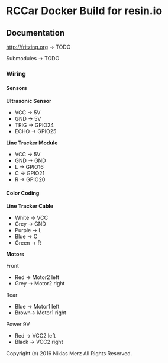 # RCCar Docker Build for resin.io

## Documentation
 http://fritzing.org -> TODO
 
 Submodules -> TODO

### Wiring
#### Sensors

**Ultrasonic Sensor**

* VCC -> 5V
* GND -> 5V
* TRIG -> GPIO24
* ECHO -> GPIO25

**Line Tracker Module**

* VCC -> 5V
* GND -> GND
* L -> GPIO16
* C -> GPIO21
* R -> GPIO20

#### Color Coding

**Line Tracker Cable**

* White -> VCC
* Grey -> GND
* Purple -> L
* Blue -> C
* Green -> R

**Motors**

Front
  * Red -> Motor2 left
  * Grey -> Motor2 right

Rear
  * Blue -> Motor1 left
  * Brown-> Motor1 right

Power 9V
  * Red -> VCC2 left
  * Black -> VCC2 right












Copyright (c) 2016 Niklas Merz All Rights Reserved.
